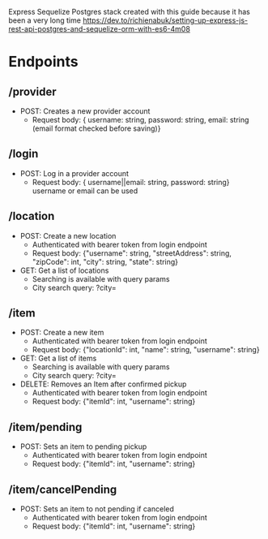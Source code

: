 Express Sequelize Postgres stack created with this guide because it has been a very long time https://dev.to/richienabuk/setting-up-express-js-rest-api-postgres-and-sequelize-orm-with-es6-4m08

# Endpoints

## /provider

 - POST: Creates a new provider account
     - Request body: { username: string, password: string, email: string (email format checked before saving)}

## /login

 - POST: Log in a provider account
     - Request body: { username||email: string, password: string} username or email can be used

## /location

 - POST: Create a new location
     - Authenticated with bearer token from login endpoint
     - Request body: {"username": string, "streetAddress": string, "zipCode": int, "city": string, "state": string}
 - GET: Get a list of locations
     - Searching is available with query params
     - City search query: ?city=

## /item

 - POST: Create a new item
     - Authenticated with bearer token from login endpoint
     - Request body: {"locationId": int, "name": string, "username": string}
 - GET: Get a list of items
     - Searching is available with query params
     - City search query: ?city=
 - DELETE: Removes an Item after confirmed pickup
     - Authenticated with bearer token from login endpoint
     - Request body: {"itemId": int, "username": string}

## /item/pending

 - POST: Sets an item to pending pickup
     - Authenticated with bearer token from login endpoint
     - Request body: {"itemId": int, "username": string}

## /item/cancelPending

 - POST: Sets an item to not pending if canceled
     - Authenticated with bearer token from login endpoint
     - Request body: {"itemId": int, "username": string}